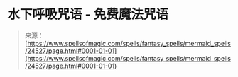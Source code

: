<!--yml

类别: 未分类

日期: 2024-06-12 19:10:30

-->

# 水下呼吸咒语 - 免费魔法咒语

> 来源：[https://www.spellsofmagic.com/spells/fantasy_spells/mermaid_spells/24527/page.html#0001-01-01](https://www.spellsofmagic.com/spells/fantasy_spells/mermaid_spells/24527/page.html#0001-01-01)
